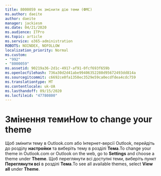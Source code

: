 ```yaml
---
title: 8000059 як змінити дію теми (ФМС)
ms.author: daeite
author: daeite
manager: jackiesm
ms.date: 04/21/2020
ms.audience: ITPro
ms.topic: article
ms.service: o365-administration
ROBOTS: NOINDEX, NOFOLLOW
localization_priority: Normal
ms.custom:
- "992"
- "8000059"
ms.assetid: 90219a36-2d1c-4917-af91-0fcf693f659b
ms.openlocfilehash: 736a30d2d41abe99406352280d95672493dd814a
ms.sourcegitcommit: c6692ce0fa1358ec3529e59ca0ecdfdea4cdc759
ms.translationtype: MT
ms.contentlocale: uk-UA
ms.lasthandoff: 09/15/2020
ms.locfileid: "47780800"
---
```

# <a name="how-to-change-your-theme"></a><span data-ttu-id="8aeee-102">Змінення теми</span><span class="sxs-lookup"><span data-stu-id="8aeee-102">How to change your theme</span></span>

<span data-ttu-id="8aeee-103">Щоб змінити тему в Outlook.com або Інтернет-версії Outlook, перейдіть до розділу **настройки** та виберіть тему в розділі **Тема**.</span><span class="sxs-lookup"><span data-stu-id="8aeee-103">To change your theme in Outlook.com or Outlook on the web, go to **Settings** and choose a theme under **Theme**.</span></span> <span data-ttu-id="8aeee-104">Щоб переглянути всі доступні теми, виберіть пункт **Переглянути всі** в розділі **Тема**.</span><span class="sxs-lookup"><span data-stu-id="8aeee-104">To see all available themes, select **View all** under **Theme**.</span></span>
  